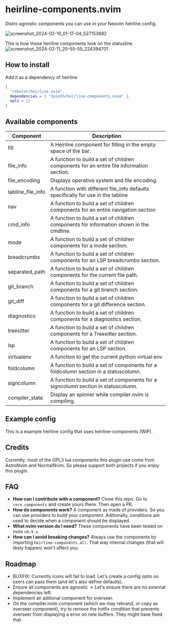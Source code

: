 # heirline-components.nvim
Distro agnostic components you can use in your Neovim heirline config.

![screenshot_2024-02-10_01-17-04_527153682](https://github.com/Zeioth/heirline-components.nvim/assets/3357792/5b1e8dd7-3ae2-4a45-ba79-b0efd2ae6076)

This is how those heirline components look on the statusline.
![screenshot_2024-02-11_20-55-55_224394701](https://github.com/Zeioth/heirline-components.nvim/assets/3357792/3ce6a449-4a9e-4e20-bb00-51df8e25a616)

## How to install
Add it as a dependency of heirline

```lua
{
  "rebelot/heirline.nvim",
  dependencies = { "Zeioth/heirline-components.nvim" },
  opts = {}
}
```

## Available components

| Component | Description |
|-----------|-------------|
| fill | A Heirline component for filling in the empty space of the bar. |
| file_info | A function to build a set of children components for an entire file information section. |
| file_encoding | Displays operative system and file encoding. |
| tabline_file_info | A function with different file_info defaults specifically for use in the tabline |
| nav | A function to build a set of children components for an entire navigation section |
| cmd_info | A function to build a set of children components for information shown in the cmdline. |
| mode | A function to build a set of children components for a mode section. |
| breadcrumbs | A function to build a set of children components for an LSP breadcrumbs section. |
| separated_path | A function to build a set of children components for the current file path. |
| git_branch | A function to build a set of children components for a git branch section. |
| git_diff | A function to build a set of children components for a git difference section. |
| diagnostics | A function to build a set of children components for a diagnostics section. |
| treesitter | A function to build a set of children components for a Treesitter section. |
| lsp | A function to build a set of children components for an LSP section. |
| virtualenv | A function to get the current python virtual env |
| foldcolumn | A function to build a set of components for a foldcolumn section in a statuscolumn. |
| signcolumn | A function to build a set of components for a signcolumn section in statuscolumn. |
| compiler_state | Display an spinner while compiler.nvim is compiling. |

## Example config
This is a example heirline config that uses heirline-components (WIP).

## Credits
Currently, most of the GPL3 lua components this plugin use come from AstroNvim and NormalNvim. So please support both projects if you enjoy this plugin.

## FAQ
* **How can I contribute with a component?** Clone this repo. Go to `core.components` and create yours there. Then open a PR.
* **How do components work?** A component as made of providers. So you can use providers to build your component. Aditionally, conditions are used to decide when a component should be displayed.
* **What nvim version do I need?** These components have been tested on nvim `v0.9.x`.
* **How can I avoid breaking changes?** Always use the components by importing `heirline-components.all`. That way internal changes (that will likely happen) won't affect you.

## Roadmap
* BUXFIX: Currently icons will fail to load. Let's create a config optio so users can pass them (and let's also define defaults).
* Ensure all components are agnostic → Let's ensure there are no external dependencies left.
* Implement an aditional component for overseer.
* On the compiler.nvim component (which we may rebrand, or copy as overseer component), try to remove the hotfix condition that prevents overseer from displaying a error on new buffers. They might have fixed that.
